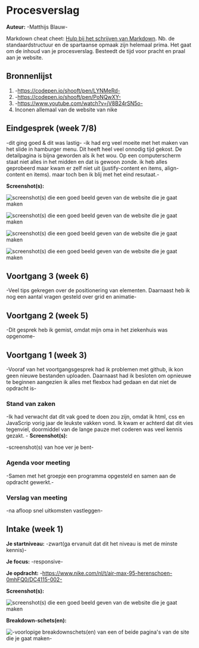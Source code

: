 # Procesverslag
**Auteur:** -Matthijs Blauw-

Markdown cheat cheet: [Hulp bij het schrijven van Markdown](https://github.com/adam-p/markdown-here/wiki/Markdown-Cheatsheet). Nb. de standaardstructuur en de spartaanse opmaak zijn helemaal prima. Het gaat om de inhoud van je procesverslag. Besteedt de tijd voor pracht en praal aan je website.



## Bronnenlijst
1. -https://codepen.io/shooft/pen/LYNMeRd-
2. -https://codepen.io/shooft/pen/PoNQwXY-
3. -https://www.youtube.com/watch?v=jV8B24rSN5o-
4. Inconen allemaal van de website van nike



## Eindgesprek (week 7/8)

-dit ging goed & dit was lastig-
-ik had erg veel moeite met het maken van het slide in hamburger menu. Dit heeft heel veel onnodig tijd gekost. De detailpagina is bijna geworden als ik het wou. Op een computerscherm staat niet alles in het midden en dat is gewoon zonde. ik heb alles geprobeerd maar kwam er zelf niet uit (justify-content en items, align-content en items). maar toch ben ik blij met het eind resutaat.-

**Screenshot(s):**

![screenshot(s) die een goed beeld geven van de website die je gaat maken](images/screen2.png)

![screenshot(s) die een goed beeld geven van de website die je gaat maken](images/screen4.png)

![screenshot(s) die een goed beeld geven van de website die je gaat maken](images/screen5.png)

![screenshot(s) die een goed beeld geven van de website die je gaat maken](images/screen6.png)

## Voortgang 3 (week 6)
-Veel tips gekregen over de positionering van elementen. Daarnaast heb ik nog een aantal vragen gesteld over grid en animatie-




## Voortgang 2 (week 5)

-Dit gesprek heb ik gemist, omdat mijn oma in het ziekenhuis was opgenome-



## Voortgang 1 (week 3)

-Vooraf van het voortgangsgesprek had ik problemen met github, ik kon geen nieuwe bestanden uploaden. Daarnaast had ik besloten om opnieuwe te beginnen aangezien ik alles met flexbox had gedaan en dat niet de opdracht is-

### Stand van zaken

-Ik had verwacht dat dit vak goed te doen zou zijn, omdat ik html, css en JavaScrip vorig jaar de leukste vakken vond. Ik kwam er achterd dat dit vies tegenviel, doormiddel van de lange pauze met coderen was veel kennis gezakt. -
**Screenshot(s):**

-screenshot(s) van hoe ver je bent-

### Agenda voor meeting

-Samen met het groepje een programma opgesteld en samen aan de opdracht gewerkt.-

### Verslag van meeting

-na afloop snel uitkomsten vastleggen-



## Intake (week 1)

**Je startniveau:** -zwart(ga ervanuit dat dit het niveau is met de minste kennis)-

**Je focus:** -responsive-

**Je opdracht:** -https://www.nike.com/nl/t/air-max-95-herenschoen-0mhFQ0/DC4115-002-

**Screenshot(s):**


![screenshot(s) die een goed beeld geven van de website die je gaat maken](images/screen2.png)

**Breakdown-schets(en):**

![-voorlopige breakdownschets(en) van een of beide pagina's van de site die je gaat maken-](images/screen1.png)

